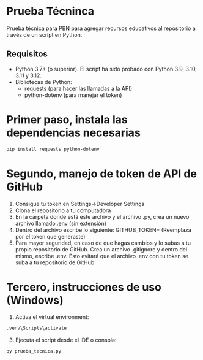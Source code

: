 # Prueba Técninca

Prueba técnica para PBN para agregar recursos educativos al repositorio a través de un script en Python.

## Requisitos
*   Python 3.7+ (o superior).  El script ha sido probado con Python 3.9, 3.10, 3.11 y 3.12.
*   Bibliotecas de Python:
    *   requests (para hacer las llamadas a la API)
    *   python-dotenv (para manejar el token)

# Primer paso, instala las dependencias necesarias
```bash
pip install requests python-dotenv
```

# Segundo, manejo de token de API de GitHub
1.  Consigue tu token en Settings->Developer Settings
2.  Clona el repositorio a tu computadora
3.  En la carpeta donde está este archivo y el archivo .py, crea un nuevo archivo llamado .env (sin extensión)
4.  Dentro del archivo escribe lo siguiente: GITHUB_TOKEN=<TuToken> (Reemplaza <TuToken> por el token que generaste)
5.  Para mayor seguridad, en caso de que hagas cambios y lo subas a tu propio repositorio de GitHub. Crea un archivo .gitignore y dentro del mismo, escribe .env. Esto evitará que el archivo .env con tu token se suba a tu repositorio de GitHub

# Tercero, instrucciones de uso (Windows)
1. Activa el virtual environment:
```bash
.venv\Scripts\activate
```
3. Ejecuta el script desde el IDE o consola:
```bash
py prueba_tecnica.py
```
